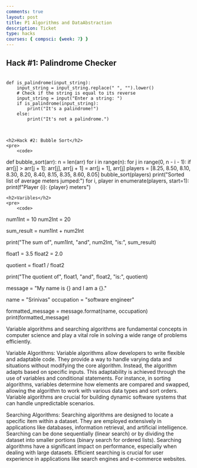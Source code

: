 ```yaml
---
comments: true
layout: post
title: P1 Algorithms and DataAbstraction
description: Ticket
type: hacks
courses: { compsci: {week: 7} }
---
```

<html>

<head>
    <title>Python Code Examples</title>
</head>

<body>
    <h2>Hack #1: Palindrome Checker</h2>
    <pre>
        <code>
def is_palindrome(input_string):
    input_string = input_string.replace(" ", "").lower()
    # Check if the string is equal to its reverse
    input_string = input("Enter a string: ")
    if is_palindrome(input_string):
        print("It's a palindrome!")
    else:
        print("It's not a palindrome.")
        </code>
    </pre>

    <h2>Hack #2: Bubble Sort</h2>
    <pre>
        <code>
def bubble_sort(arr):
    n = len(arr)
    for i in range(n):
        for j in range(0, n - i - 1):
            if arr[j] > arr[j + 1]:
                arr[j], arr[j + 1] = arr[j + 1], arr[j]
    players = [8.25, 8.50, 8.10, 8.30, 8.20, 8.40, 8.15, 8.35, 8.60, 8.05]
    bubble_sort(players)
    print("Sorted list of average meters jumped:")
    for i, player in enumerate(players, start=1):
        print(f"Player {i}: {player} meters")
        </code>
    </pre>

    <h2>Varibles</h2>
    <pre>
        <code>
num1Int = 10
num2Int = 20

sum_result = num1Int + num2Int

print("The sum of", num1Int, "and", num2Int, "is:", sum_result)

float1 = 3.5
float2 = 2.0

quotient = float1 / float2

print("The quotient of", float1, "and", float2, "is:", quotient)

message = "My name is {} and I am a {}."

name = "Srinivas"
occupation = "software engineer"

formatted_message = message.format(name, occupation)
print(formatted_message)
        </code>
    </pre>
</body>

</html>

Variable algorithms and searching algorithms are fundamental concepts in computer science and play a vital role in solving a wide range of problems efficiently.

Variable Algorithms:
Variable algorithms allow developers to write flexible and adaptable code. They provide a way to handle varying data and situations without modifying the core algorithm. Instead, the algorithm adapts based on specific inputs. This adaptability is achieved through the use of variables and conditional statements. For instance, in sorting algorithms, variables determine how elements are compared and swapped, allowing the algorithm to work with various data types and sort orders. Variable algorithms are crucial for building dynamic software systems that can handle unpredictable scenarios.

Searching Algorithms:
Searching algorithms are designed to locate a specific item within a dataset. They are employed extensively in applications like databases, information retrieval, and artificial intelligence. Searching can be done sequentially (linear search) or by dividing the dataset into smaller portions (binary search for ordered lists). Searching algorithms have a significant impact on performance, especially when dealing with large datasets. Efficient searching is crucial for user experience in applications like search engines and e-commerce websites.

